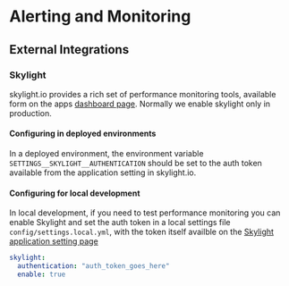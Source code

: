# Alerting and Monitoring

## External Integrations

### Skylight

skylight.io provides a rich set of performance monitoring tools, available form
on the apps [dashboard page](https://www.skylight.io/app/applications/NXAwzyZjkp2m).
Normally we enable skylight only in production.

#### Configuring in deployed environments

In a deployed environment, the environment variable
`SETTINGS__SKYLIGHT__AUTHENTICATION` should be set to the auth token available
from the application setting in skylight.io.

#### Configuring for local development

In local development, if you need to test performance monitoring you can enable
Skylight and set the auth token in a local settings file
`config/settings.local.yml`, with the token itself availble on the
[Skylight application setting page](https://www.skylight.io/app/settings/xRkb2HFQcwe7/app_settings)

```yaml
skylight:
  authentication: "auth_token_goes_here"
  enable: true
```
